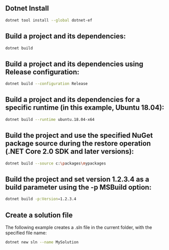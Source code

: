 ## Dotnet Install
```sh
dotnet tool install --global dotnet-ef
```

## Build a project and its dependencies:
```sh
dotnet build
```

## Build a project and its dependencies using Release configuration:
```sh
dotnet build --configuration Release		
```

## Build a project and its dependencies for a specific runtime (in this example, Ubuntu 18.04):
```sh		
dotnet build --runtime ubuntu.18.04-x64		
```

## Build the project and use the specified NuGet package source during the restore operation (.NET Core 2.0 SDK and later versions):
```sh
dotnet build --source c:\packages\mypackages		
```

## Build the project and set version 1.2.3.4 as a build parameter using the -p MSBuild option:
```sh	
dotnet build -p:Version=1.2.3.4		
```

## Create a solution file
The following example creates a .sln file in the current folder, with the specified file name:
```sh	
dotnet new sln --name MySolution	
```